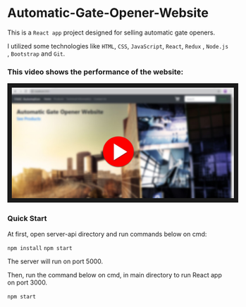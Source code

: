 # Automatic-Gate-Opener-Website

This is a `React app` project designed for selling automatic gate openers.

I utilized some technologies like `HTML`, `CSS`, `JavaScript`, `React`, `Redux` , `Node.js` , `Bootstrap` and `Git`.

### This video shows the performance of the website:

<a href="http://www.youtube.com/watch?feature=player_embedded&v=zodK5e6PW3s"
target="_blank"><img src="public/pictures/preview.jpg"
alt="Play Video" border="10" /></a>

### Quick Start

At first, open server-api directory and run commands below on cmd:

`npm install`
`npm start`

The server will run on port 5000.

Then, run the command below on cmd, in main directory to run React app on port 3000.

`npm start`




